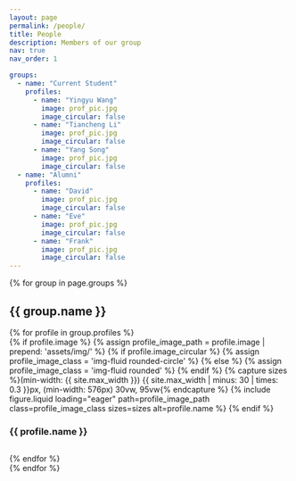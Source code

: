 ```yaml
---
layout: page
permalink: /people/
title: People
description: Members of our group
nav: true
nav_order: 1

groups:
  - name: "Current Student"
    profiles:
      - name: "Yingyu Wang"
        image: prof_pic.jpg
        image_circular: false
      - name: "Tiancheng Li"
        image: prof_pic.jpg
        image_circular: false
      - name: "Yang Song"
        image: prof_pic.jpg
        image_circular: false
  - name: "Alumni"
    profiles:
      - name: "David"
        image: prof_pic.jpg
        image_circular: false
      - name: "Eve"
        image: prof_pic.jpg
        image_circular: false
      - name: "Frank"
        image: prof_pic.jpg
        image_circular: false
---
```


{% for group in page.groups %}

<section class="group-section">
  <h2>{{ group.name }}</h2>
  <div class="row">
    {% for profile in group.profiles %}
      <div class="col-md-4 col-sm-6 text-center profile-item" style="margin-bottom: 30px;">
        {% if profile.image %}
          {% assign profile_image_path = profile.image | prepend: 'assets/img/' %}
          {% if profile.image_circular %}
            {% assign profile_image_class = 'img-fluid rounded-circle' %}
          {% else %}
            {% assign profile_image_class = 'img-fluid rounded' %}
          {% endif %}
          {% capture sizes %}(min-width: {{ site.max_width }}) {{ site.max_width | minus: 30 | times: 0.3 }}px, (min-width: 576px) 30vw, 95vw{% endcapture %}
          {% include figure.liquid loading="eager" path=profile_image_path class=profile_image_class sizes=sizes alt=profile.name %}
        {% endif %}
        <h3 class="profile-name">{{ profile.name }}</h3>
      </div>
    {% endfor %}
  </div>
</section>
{% endfor %}
